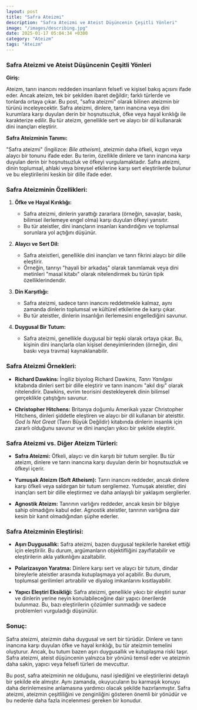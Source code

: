 ```yaml
---
layout: post
title: "Safra Ateizmi"
description: "Safra Ateizmi ve Ateist Düşüncenin Çeşitli Yönleri"
image: "/images/describing.jpg"
date: 2025-01-17 05:04:34 +0300
category: "Ateizm"
tags: "Ateizm"
---
```


 

### Safra Ateizmi ve Ateist Düşüncenin Çeşitli Yönleri

**Giriş:**

Ateizm, tanrı inancını reddeden insanların felsefi ve kişisel bakış açısını ifade eder. Ancak ateizm, tek bir şekilden ibaret değildir; farklı türlerde ve tonlarda ortaya çıkar. Bu post, "safra ateizmi" olarak bilinen ateizmin bir türünü inceleyecektir. Safra ateizmi, dinlere, tanrı inancına veya dini kurumlara karşı duyulan derin bir hoşnutsuzluk, öfke veya hayal kırıklığı ile karakterize edilir. Bu tür ateizm, genellikle sert ve alaycı bir dil kullanarak dini inançları eleştirir.

**Safra Ateizminin Tanımı:**

"Safra ateizmi" (İngilizce: *Bile atheism*), ateizmin daha öfkeli, kızgın veya alaycı bir tonunu ifade eder. Bu terim, özellikle dinlere ve tanrı inancına karşı duyulan derin bir hoşnutsuzluk ve öfkeyi vurgulamaktadır. Safra ateizmi, dinin toplumsal, ahlaki veya bireysel etkilerine karşı sert eleştirilerde bulunur ve bu eleştirilerini keskin bir dille ifade eder.

### **Safra Ateizminin Özellikleri:**

1. **Öfke ve Hayal Kırıklığı:**
   - Safra ateizmi, dinlerin yarattığı zararlara (örneğin, savaşlar, baskı, bilimsel ilerlemeye engel olma) karşı duyulan öfkeyi yansıtır.
   - Bu tür ateistler, dini inançların insanları kandırdığını ve toplumsal sorunlara yol açtığını düşünür.

2. **Alaycı ve Sert Dil:**
   - Safra ateistleri, genellikle dini inançları ve tanrı fikrini alaycı bir dille eleştirir.
   - Örneğin, tanrıyı "hayali bir arkadaş" olarak tanımlamak veya dini metinleri "masal kitabı" olarak nitelendirmek bu türün tipik özelliklerindendir.

3. **Din Karşıtlığı:**
   - Safra ateizmi, sadece tanrı inancını reddetmekle kalmaz, aynı zamanda dinlerin toplumsal ve kültürel etkilerine de karşı çıkar.
   - Bu tür ateistler, dinlerin insanlığın ilerlemesini engellediğini savunur.

4. **Duygusal Bir Tutum:**
   - Safra ateizmi, genellikle duygusal bir tepki olarak ortaya çıkar. Bu, kişinin dini inançlarla olan kişisel deneyimlerinden (örneğin, dini baskı veya travma) kaynaklanabilir.

### **Safra Ateizmi Örnekleri:**

- **Richard Dawkins:** İngiliz biyolog Richard Dawkins, *Tanrı Yanılgısı* kitabında dinleri sert bir dille eleştirir ve tanrı inancını "akıl dışı" olarak nitelendirir. Dawkins, evrim teorisini destekleyerek dinin bilimsel gerçeklikle çatıştığını savunur.
  
- **Christopher Hitchens:** Britanya doğumlu Amerikalı yazar Christopher Hitchens, dinleri şiddetle eleştiren ve alaycı bir dil kullanan bir ateisttir. *God Is Not Great* (Tanrı Büyük Değildir) kitabında dinlerin insanlık için zararlı olduğunu savunur ve dini inançları yıkıcı bir şekilde eleştirir.

### **Safra Ateizmi vs. Diğer Ateizm Türleri:**

- **Safra Ateizmi:** Öfkeli, alaycı ve din karşıtı bir tutum sergiler. Bu tür ateizm, dinlere ve tanrı inancına karşı duyulan derin bir hoşnutsuzluk ve öfkeyi içerir.
  
- **Yumuşak Ateizm (Soft Atheism):** Tanrı inancını reddeder, ancak dinlere karşı öfkeli veya saldırgan bir tutum sergilemez. Yumuşak ateistler, dini inançları sert bir dille eleştirmez ve daha anlayışlı bir yaklaşım sergilerler.
  
- **Agnostik Ateizm:** Tanrının varlığını reddeder, ancak kesin bir bilgiye sahip olmadığını kabul eder. Agnostik ateistler, tanrının varlığına dair kesin bir kanıt olmadığından şüphe ederler.

### **Safra Ateizminin Eleştirisi:**

- **Aşırı Duygusallık:** Safra ateizmi, bazen duygusal tepkilerle hareket ettiği için eleştirilir. Bu durum, argümanların objektifliğini zayıflatabilir ve eleştirilerin akla yatkınlığını azaltabilir.
  
- **Polarizasyon Yaratma:** Dinlere karşı sert ve alaycı bir tutum, dindar bireylerle ateistler arasında kutuplaşmaya yol açabilir. Bu durum, toplumsal gerilimleri artırabilir ve diyalog imkanlarını kısıtlayabilir.
  
- **Yapıcı Eleştiri Eksikliği:** Safra ateizmi, genellikle yıkıcı bir eleştiri sunar ve dinlerin yerine neyin konulabileceğine dair yapıcı önerilerde bulunmaz. Bu, bazı eleştirilerin çözümler sunmadığı ve sadece problemleri vurguladığı düşünülür.

### **Sonuç:**

Safra ateizmi, ateizmin daha duygusal ve sert bir türüdür. Dinlere ve tanrı inancına karşı duyulan öfke ve hayal kırıklığı, bu tür ateizmin temelini oluşturur. Ancak, bu tutum bazen aşırı duygusallık ve kutuplaşma riski taşır. Safra ateizmi, ateist düşüncenin yalnızca bir yönünü temsil eder ve ateizmin daha sakin, yapıcı veya felsefi türleri de mevcuttur.

Bu post, safra ateizminin ne olduğunu, nasıl işlediğini ve eleştirilerini detaylı bir şekilde ele almıştır. Aynı zamanda, okuyucuların bu karmaşık konuyu daha derinlemesine anlamasına yardımcı olacak şekilde hazırlanmıştır. Safra ateizmi, ateizmin çeşitliliğini ve zenginliğini gösteren önemli bir yönüdür ve bu nedenle daha fazla incelenmesi gereken bir konudur.

 
